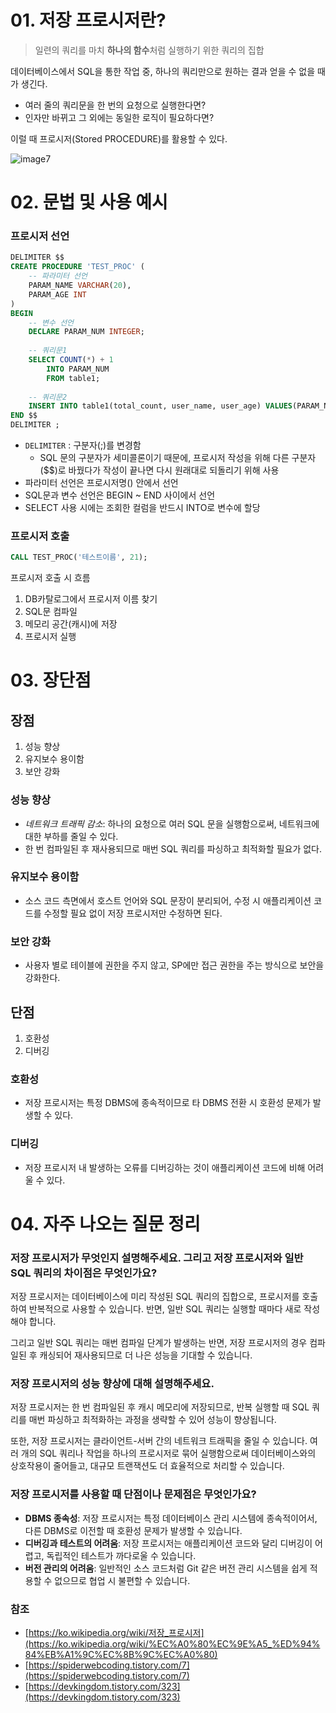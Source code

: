 # 01. 저장 프로시저란?

> 일련의 쿼리를 마치 **하나의 함수**처럼 실행하기 위한 쿼리의 집합

데이터베이스에서 SQL을 통한 작업 중, 하나의 쿼리만으로 원하는 결과 얻을 수 없을 때가 생긴다. 

- 여러 줄의 쿼리문을 한 번의 요청으로 실행한다면?
- 인자만 바뀌고 그 외에는 동일한 로직이 필요하다면?

이럴 때 프로시저(Stored PROCEDURE)를 활용할 수 있다.

![image7](https://github.com/user-attachments/assets/6354f168-cdb1-454d-bd05-09e9fd08e63a)

# 02. 문법 및 사용 예시

### 프로시저 선언

```sql
DELIMITER $$
CREATE PROCEDURE 'TEST_PROC' (
    -- 파라미터 선언
    PARAM_NAME VARCHAR(20),
    PARAM_AGE INT
)
BEGIN
    -- 변수 선언
    DECLARE PARAM_NUM INTEGER;
    
    -- 쿼리문1
    SELECT COUNT(*) + 1
    	INTO PARAM_NUM
        FROM table1;
        
    -- 쿼리문2
    INSERT INTO table1(total_count, user_name, user_age) VALUES(PARAM_NUM, PARAM_NAME, PARAM_AGE);
END $$
DELIMITER ;
```

- `DELIMITER`   : 구분자(;)를 변경함
    - SQL 문의 구분자가 세미콜론이기 때문에, 프로시저 작성을 위해 다른 구분자($$)로 바꿨다가 작성이 끝나면 다시 원래대로 되돌리기 위해 사용
- 파라미터 선언은 프로시저명() 안에서 선언
- SQL문과 변수 선언은 BEGIN ~ END 사이에서 선언
- SELECT 사용 시에는 조회한 컬럼을 반드시 INTO로 변수에 할당

### 프로시저 호출

```sql
CALL TEST_PROC('테스트이름', 21);
```

프로시저 호출 시 흐름

1. DB카탈로그에서 프로시저 이름 찾기
2. SQL문 컴파일
3. 메모리 공간(캐시)에 저장
4. 프로시저 실행

# 03. 장단점

## 장점

1. 성능 향상
2. 유지보수 용이함
3. 보안 강화

### 성능 향상

- *네트워크 트래픽 감소*: 하나의 요청으로 여러 SQL 문을 실행함으로써, 네트워크에 대한 부하를 줄일 수 있다.
- 한 번 컴파일된 후 재사용되므로 매번 SQL 쿼리를 파싱하고 최적화할 필요가 없다.

### 유지보수 용이함

- 소스 코드 측면에서 호스트 언어와 SQL 문장이 분리되어, 수정 시 애플리케이션 코드를 수정할 필요 없이 저장 프로시저만 수정하면 된다.

### 보안 강화

- 사용자 별로 테이블에 권한을 주지 않고, SP에만 접근 권한을 주는 방식으로 보안을 강화한다.

## 단점

1. 호환성
2. 디버깅

### 호환성

- 저장 프로시저는 특정 DBMS에 종속적이므로 타 DBMS 전환 시 호환성 문제가 발생할 수 있다.

### 디버깅

- 저장 프로시저 내 발생하는 오류를 디버깅하는 것이 애플리케이션 코드에 비해 어려울 수 있다.

# 04. 자주 나오는 질문 정리

### 저장 프로시저가 무엇인지 설명해주세요. 그리고 저장 프로시저와 일반 SQL 쿼리의 차이점은 무엇인가요?

저장 프로시저는 데이터베이스에 미리 작성된 SQL 쿼리의 집합으로, 프로시저를 호출하여 반복적으로 사용할 수 있습니다. 반면, 일반 SQL 쿼리는 실행할 때마다 새로 작성해야 합니다. 

그리고 일반 SQL 쿼리는 매번 컴파일 단계가 발생하는 반면, 저장 프로시저의 경우 컴파일된 후 캐싱되어 재사용되므로 더 나은 성능을 기대할 수 있습니다.

### 저장 프로시저의 성능 향상에 대해 설명해주세요.

저장 프로시저는 한 번 컴파일된 후 캐시 메모리에 저장되므로, 반복 실행할 때 SQL 쿼리를 매번 파싱하고 최적화하는 과정을 생략할 수 있어 성능이 향상됩니다. 

또한, 저장 프로시저는 클라이언트-서버 간의 네트워크 트래픽을 줄일 수 있습니다. 여러 개의 SQL 쿼리나 작업을 하나의 프로시저로 묶어 실행함으로써 데이터베이스와의 상호작용이 줄어들고, 대규모 트랜잭션도 더 효율적으로 처리할 수 있습니다.

### 저장 프로시저를 사용할 때 단점이나 문제점은 무엇인가요?

- **DBMS 종속성**: 저장 프로시저는 특정 데이터베이스 관리 시스템에 종속적이어서, 다른 DBMS로 이전할 때 호환성 문제가 발생할 수 있습니다.
- **디버깅과 테스트의 어려움**: 저장 프로시저는 애플리케이션 코드와 달리 디버깅이 어렵고, 독립적인 테스트가 까다로울 수 있습니다.
- **버전 관리의 어려움**: 일반적인 소스 코드처럼 Git 같은 버전 관리 시스템을 쉽게 적용할 수 없으므로 협업 시 불편할 수 있습니다.

### 참조

- [https://ko.wikipedia.org/wiki/저장_프로시저](https://ko.wikipedia.org/wiki/%EC%A0%80%EC%9E%A5_%ED%94%84%EB%A1%9C%EC%8B%9C%EC%A0%80)
- [https://spiderwebcoding.tistory.com/7](https://spiderwebcoding.tistory.com/7)
- [https://devkingdom.tistory.com/323](https://devkingdom.tistory.com/323)
